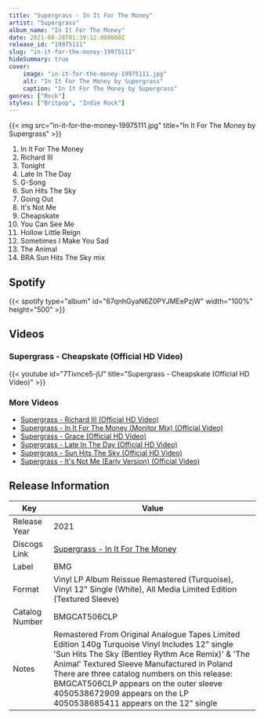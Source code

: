 ```yaml
---
title: "Supergrass - In It For The Money"
artist: "Supergrass"
album_name: "In It For The Money"
date: 2021-08-28T01:39:12.000000Z
release_id: "19975111"
slug: "in-it-for-the-money-19975111"
hideSummary: true
cover:
    image: "in-it-for-the-money-19975111.jpg"
    alt: "In It For The Money by Supergrass"
    caption: "In It For The Money by Supergrass"
genres: ["Rock"]
styles: ["Britpop", "Indie Rock"]
---
```


{{< img src="in-it-for-the-money-19975111.jpg" title="In It For The Money by Supergrass" >}}

<!-- section break -->

1. In It For The Money
2. Richard III
3. Tonight
4. Late In The Day
5. G-Song
6. Sun Hits The Sky
7. Going Out
8. It's Not Me
9. Cheapskate
10. You Can See Me
11. Hollow Little Reign
12. Sometimes I Make You Sad
13. The Animal
14. BRA Sun Hits The Sky mix

<!-- section break -->


## Spotify
{{< spotify type="album" id="67qnhGyaN6Z0PYJMEePzjW" width="100%" height="500" >}}



## Videos
### Supergrass - Cheapskate (Official HD Video)
{{< youtube id="7Tivnce5-jU" title="Supergrass - Cheapskate (Official HD Video)" >}}<br>

### More Videos

- [Supergrass - Richard III (Official HD Video)](https://www.youtube.com/watch?v=UnXrrOxzZCE)
- [Supergrass - In It For The Money (Monitor Mix) (Official Video)](https://www.youtube.com/watch?v=pplWingupSs)
- [Supergrass - Grace (Official HD Video)](https://www.youtube.com/watch?v=Z4IWmNBKN3o)
- [Supergrass - Late In The Day (Official HD Video)](https://www.youtube.com/watch?v=v8HJRVpUHQI)
- [Supergrass - Sun Hits The Sky (Official HD Video)](https://www.youtube.com/watch?v=OJ8TYNpJdLg)
- [Supergrass - It's Not Me (Early Version) (Official Video)](https://www.youtube.com/watch?v=u80_jUEaWII)


## Release Information
|  Key           | Value                                                |
| ---------------| ---------------------------------------------------- |
| Release Year   | 2021                                   |
| Discogs Link   | [Supergrass - In It For The Money](https://www.discogs.com/release/19975111-Supergrass-In-It-For-The-Money) |
| Label          | BMG |
| Format         | Vinyl LP Album Reissue Remastered (Turquoise), Vinyl 12" Single (White), All Media Limited Edition (Textured Sleeve) |
| Catalog Number | BMGCAT506CLP |
| Notes | Remastered From Original Analogue Tapes Limited Edition 140g Turquoise Vinyl  Includes 12" single 'Sun Hits The Sky (Bentley Rythm Ace Remix)' & 'The Animal' Textured Sleeve Manufactured in Poland  There are three catalog numbers on this release: BMGCAT506CLP appears on the outer sleeve 4050538672909 appears on the LP 4050538685411 appears on the 12" single |